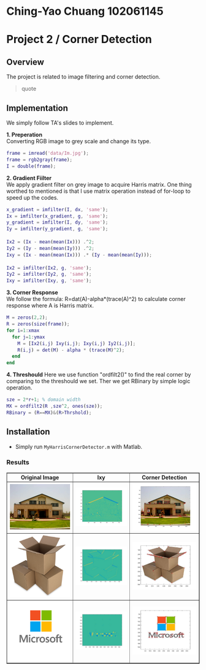 # Ching-Yao Chuang 102061145

# Project 2 / Corner Detection

## Overview
The project is related to image filtering and corner detection.
> quote


## Implementation
We simply follow TA's slides to implement.    

**1. Preperation**        
Converting RGB image to grey scale and change its type.

```matlab
frame = imread('data/Im.jpg');   
frame = rgb2gray(frame);   
I = double(frame);   
```

**2. Gradient Fiilter**    
We apply gradient filter on grey image to acquire Harris matrix. One thing worthed to mentioned is that I use matrix operation instead of for-loop to speed up the codes.

```matlab
x_gradient = imfilter(I, dx, 'same');
Ix = imfilter(x_gradient, g, 'same');
y_gradient = imfilter(I, dy, 'same');
Iy = imfilter(y_gradient, g, 'same');

Ix2 = (Ix - mean(mean(Ix))) .^2;
Iy2 = (Iy - mean(mean(Iy))) .^2;
Ixy = (Ix - mean(mean(Ix))) .* (Iy - mean(mean(Iy)));

Ix2 = imfilter(Ix2, g, 'same');
Iy2 = imfilter(Iy2, g, 'same');
Ixy = imfilter(Ixy, g, 'same');
```
**3. Corner Response**   
We follow the formula: R=dat(A)-alpha*(trace(A)^2) to calculate corner response where A is Harris matrix.

```matlab
M = zeros(2,2);
R = zeros(size(frame));
for i=1:xmax
  for j=1:ymax
    M = [Ix2(i,j) Ixy(i,j); Ixy(i,j) Iy2(i,j)];
    R(i,j) = det(M) - alpha * (trace(M)^2);
  end
end
```

**4. Threshould**
Here we use function "ordfilt2()" to find the real corner by comparing to the threshould we set. Ther we get RBinary by simple logic operation.

```matlab
sze = 2*r+1; % domain width 
MX = ordfilt2(R ,sze^2, ones(sze));
RBinary = (R==MX)&(R>Thrshold);
```




## Installation
* Simply run ```MyHarrisCornerDetector.m``` with Matlab.

### Results

<table border=1>

<tr>
<td align="center">
<b> Original Image</b>
</td>
<td align="center">
<b> Ixy<b/>
</td>
<td align="center">
<b> Corner Detection<b/>
</td>
</tr>

<tr>
<td>
<img src="../data/Im.jpg" width="400"/>
</td>
<td>
<img src="img/Im_Ixy.jpg"  width="400"/>
</td>
<td>
<img src="img/Im_corner.jpg" width="400"/>
</td>
</tr>

<tr>
<td>
<img src="../data/box.jpg" width="350"/>
</td>
<td>
<img src="img/box_Ixy.jpg"  width="400"/>
</td>
<td>
<img src="img/box_corner.jpg" width="400"/>
</td>
</tr>

<tr>
<td>
<img src="../data/micro.jpg" width="400"/>
</td>
<td>
<img src="img/micro_Ixy.jpg"  width="400"/>
</td>
<td>
<img src="img/micro_corner.jpg" width="400"/>
</td>
</tr>


</table>

